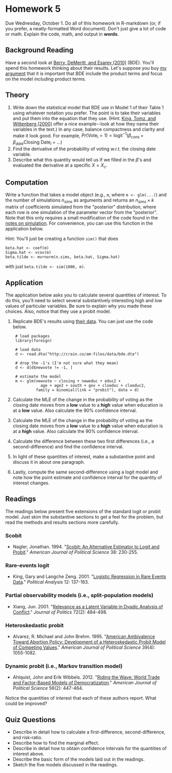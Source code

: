 Homework 5
==========

Due Wednesday, October 1. Do all of this homework in R-markdown (or, if you prefer, a neatly-formatted Word document). Don't just give a lot of code or math. Explain the code, math, and output in **words**.

## Background Reading

Have a second look at [Berry, DeMeritt, and Esarey (2010)](http://www.carlislerainey.com/am-files/papers/BerryDeMerittEsarey2010.pdf) (BDE). You'll spend this homework thinking about their results. Let's suppose you buy [my argument](http://www.carlislerainey.com/papers/compress.pdf) that it is important that BDE include the product terms and focus on the model *including* product terms.

## Theory

1. Write down the statistical model that BDE use in Model 1 of their Table 1 using whatever notation you prefer. The point is to take their variables and put them into the equation that they use. (Hint: [King, Tomz, and Wittenberg (2000)](http://www.carlislerainey.com/am-files/papers/KingTomzWittenberg) offer a nice example--look at how they name their variables in the text.) In any case, balance compactness and clarity and make it look good. For example, $Pr(\text{Vote}_i = 1) = \text{logit}^{-1}(\beta_{cons} + \beta_{date} \text{Closing Date}_i + ...$)
2. Find the derivative of the probability of voting w.r.t. the closing date variable. 
3. Describe what this quantity would tell us if we filled in the $\beta$'s and evaluated the derivative at a specific $X = X_c$.

## Computation

Write a function that takes a model object (e.g., `m`, where `m <- glm(...)`) and the number of simulations $n_{sims}$ as arguments and returns an $n_{sims} \times k$ matrix of coefficients simulated from the "posterior" distribution, where each row is one simulation of the parameter vector from the "posterior". Note that this only requires a small modification of the code found in the [notes on simulation](http://www.carlislerainey.com/am-files/notes/sim.pdf). For convenience, you can use this function in the application below.

Hint: You'll just be creating a function `sim()` that does

    beta.hat <- coef(m)
    Sigma.hat <- vcov(m)
    beta.tilde <- mvrnorm(n.sims, beta.hat, Sigma.hat)
    
with just `beta.tilde <- sim(1000, m)`.

## Application

The application below asks you to calculate several quantities of interest. To do this, you'll need to select several substantively interesting high and low values of particular variables. Be sure to explain why you made these choices. Also, notice that they use a probit model.

1. Replicate BDE's results using [their data](http://www.carlislerainey.com/am-files/data/bde.dta). You can just use the code below.
           
        # load packages
        library(foreign)

        # load data
        d <- read.dta("http://crain.co/am-files/data/bde.dta")

        # drop the -1's (I'm not sure what they mean)
        d <- d[d$newvote != -1, ]

        # estimate the model
        m <- glm(newvote ~ closing + neweduc + educ2 + 
                   age + age2 + south + gov + cloeduc + cloeduc2, 
                 family = binomial(link = "probit"), data = d)

2. Calculate the MLE of the change in the probability of voting as the closing date moves from a **low** value to a **high** value when education is at a **low** value. Also calculate the 90% confidence interval.
3. Calculate the MLE of the change in the probability of voting as the closing date moves from a **low** value to a **high** value when education is at a **high** value. Also calculate the 90% confidence interval.
4. Calculate the difference between these two first differences (i.e., a second-difference) and find the confidence interval.
5. In light of these quantities of interest, make a substantive point and discuss it in about one paragraph.
6. Lastly, compute the same second-difference using a logit model and note how the point estimate and confidence interval for the quantity of interest changes.

## Readings

The readings below present five extensions of the standard logit or probit model. Just skim the substantive sections to get a feel for the problem, but read the methods and results sections more carefully.

### Scobit

* Nagler, Jonathan. 1994. "[Scobit: An Alternative Estimator to Logit and Probit](http://www.carlislerainey.com/am-files/papers/Nagler1994.pdf)." *American Journal of Political Science* 38: 230-255.

### Rare-events logit

* King, Gary and Langche Zeng. 2001. "[Logistic Regression in Rare Events Data](http://www.carlislerainey.com/am-files/papers/KingZeng2001.pdf)." *Political Analysis* 12: 137-163.

### Partial observability models (i.e., split-population models)

* Xiang, Jun. 2001. "[Relevance as a Latent Variable in Dyadic Analysis of Conflict](http://www.carlislerainey.com/am-files/papers/Xiang2010.pdf)." *Journal of Politics* 72(2): 484-498.

### Heteroskedastic probit

* Alvarez, R. Michael and John Brehm. 1995. "[American Ambivalence Toward Abortion Policy: Development of a Heteroskedastic Probit Model of Competing Values](http://www.carlislerainey.com/am-files/papers/AlvarezBrehm1995.pdf)." *American Journal of Political Science* 39(4): 1055-1082.

### Dynamic probit (i.e., Markov transition model)

* Ahlquist, John and Erik Wibbels. 2012. "[Riding the Wave: World Trade and Factor-Based Models of Democratization](http://www.carlislerainey.com/am-files/papers/AhlquistWibbels2012.pdf)." *American Journal of Political Science* 56(2): 447-464.

Notice the quantities of interest that each of these authors report. What could be improved?

## Quiz Questions

* Describe in detail how to calculate a first-difference, second-difference, and risk-ratio.
* Describe how to find the marginal effect.
* Describe in detail how to obtain confidence intervals for the quantities of interest above.
* Describe the basic form of the models laid out in the readings.
* Sketch the five models discussed in the readings.